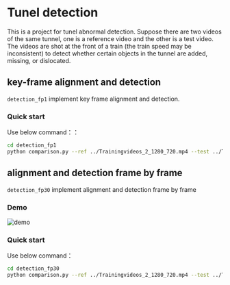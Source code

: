# Tunel detection
This is a project for tunel abnormal detection. Suppose there are two videos of the same tunnel, one is a reference video and the other is a test video. The videos are shot at the front of a train (the train speed may be inconsistent) to detect whether certain objects in the tunnel are added, missing, or dislocated.

## key-frame alignment and detection
`detection_fp1` implement  key frame alignment and detection.

### Quick start
Use below command：：
```sh
cd detection_fp1
python comparison.py --ref ../Trainingvideos_2_1280_720.mp4 --test ../Test-2_1280_720.mp4
```

## alignment and detection frame by frame
`detection_fp30` implement  alignment and detection frame by frame
### Demo
![demo](./results/final_comparison_Trainingvideos_2_1280_720_vs_Test-2_1280_720_good2.gif)

### Quick start
Use below command：
```sh
cd detection_fp30
python comparison.py --ref ../Trainingvideos_2_1280_720.mp4 --test ../Test-2_1280_720.mp4
```
